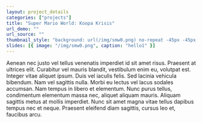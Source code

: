 ```yaml
---
layout: project_details
categories: ["projects"]
title: "Super Mario World: Koopa Krisis"
url_demo: ""
url_source: ""
thumbnail_style: "background: url(/img/smw0.png) no-repeat -45px -45px content-box; background-size: 200%;"
slides: [{ image: "/img/smw0.png", caption: "hello1" }]
---
```


Aenean nec justo vel tellus venenatis imperdiet id sit amet risus. Praesent at ultrices elit. Curabitur vel mauris blandit, vestibulum enim eu, volutpat est. Integer vitae aliquet ipsum. Duis vel iaculis felis. Sed lacinia vehicula bibendum. Nam vel sagittis nulla. Morbi eu lectus vel lacus sodales accumsan. Nam tempus in libero et elementum. Nunc purus tellus, condimentum elementum massa nec, aliquet aliquam mauris. Aliquam sagittis metus at mollis imperdiet. Nunc sit amet magna vitae tellus dapibus tempus nec et neque. Praesent eleifend diam sagittis, cursus leo et, faucibus arcu.
